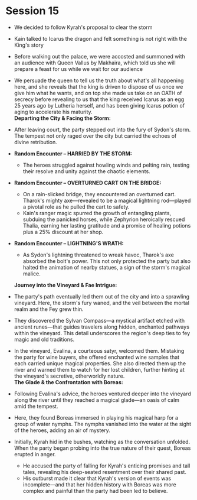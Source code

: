 # Session 15

* We decided to follow Kyrah's proposal to clear the storm  
* Kain talked to Icarus the dragon and felt something is not right with the King's story  
* Before walking out the palace, we were accosted and summoned with an audience with Queen Vallus by Makhaira, which told us she will prepare a feast for us while we wait for our audience  
* We persuade the queen to tell us the truth about what's all happening here, and she reveals that the king is driven to dispose of us once we give him what he wants, and on top she made us take on an OATH of secrecy before revealing to us that the king received Icarus as an egg 25 years ago by Lutheria herself, and has been giving Icarus potion of aging to accelerate his maturity.  
  **Departing the City & Facing the Storm:**  
* After leaving court, the party stepped out into the fury of Sydon's storm. The tempest not only raged over the city but carried the echoes of divine retribution.  
* **Random Encounter – HARRIED BY THE STORM:**  
  * The heroes struggled against howling winds and pelting rain, testing their resolve and unity against the chaotic elements.  
* **Random Encounter – OVERTURNED CART ON THE BRIDGE:**  
  * On a rain-slicked bridge, they encountered an overturned cart. Tharok's mighty axe—revealed to be a magical lightning rod—played a pivotal role as he pulled the cart to safety.  
  * Kain's ranger magic spurred the growth of entangling plants, subduing the panicked horses, while Zephyrion heroically rescued Thalia, earning her lasting gratitude and a promise of healing potions plus a 25% discount at her shop.  
* **Random Encounter – LIGHTNING'S WRATH:**  
  * As Sydon's lightning threatened to wreak havoc, Tharok's axe absorbed the bolt's power. This not only protected the party but also halted the animation of nearby statues, a sign of the storm's magical malice.

  **Journey into the Vineyard & Fae Intrigue:**

* The party's path eventually led them out of the city and into a sprawling vineyard. Here, the storm's fury waned, and the veil between the mortal realm and the Fey grew thin.  
* They discovered the Sylvan Compass—a mystical artifact etched with ancient runes—that guides travelers along hidden, enchanted pathways within the vineyard. This detail underscores the region's deep ties to fey magic and old traditions.  
* In the vineyard, Evalina, a courteous satyr, welcomed them. Mistaking the party for wine buyers, she offered enchanted wine samples that each carried unique magical properties. She also directed them up the river and warned them to watch for her lost children, further hinting at the vineyard's secretive, otherworldly nature.  
  **The Glade & the Confrontation with Boreas:**  
* Following Evalina's advice, the heroes ventured deeper into the vineyard along the river until they reached a magical glade—an oasis of calm amid the tempest.  
* Here, they found Boreas immersed in playing his magical harp for a group of water nymphs. The nymphs vanished into the water at the sight of the heroes, adding an air of mystery.  
* Initially, Kyrah hid in the bushes, watching as the conversation unfolded. When the party began probing into the true nature of their quest, Boreas erupted in anger.  
  * He accused the party of falling for Kyrah's enticing promises and tall tales, revealing his deep-seated resentment over their shared past.  
  * His outburst made it clear that Kyrah's version of events was incomplete—and that her hidden history with Boreas was more complex and painful than the party had been led to believe.
